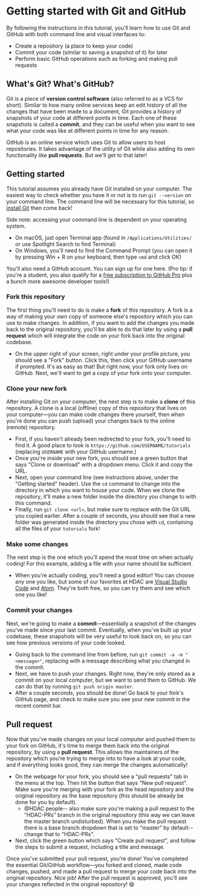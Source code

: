 # Getting started with Git and GitHub
By following the instructions in this tutorial, you'll learn how to use Git and GitHub with both command line and visual interfaces to:
* Create a repository (a place to keep your code)
* Commit your code (similar to saving a snapshot of it) for later
* Perform basic GitHub operations such as forking and making pull requests
## What's Git? What's GitHub?
Git is a piece of **version control software** (also referred to as a VCS for short). Similar to how many online services keep an edit history of all the changes that have been made to a document, Git provides a history of snapshots of your code at different points in time. Each one of these snapshots is called a **commit**, and they can be useful when you want to see what your code was like at different points in time for any reason.

GitHub is an online service which uses Git to allow users to host repositories. It takes advantage of the utility of Git while also adding its own functionality like **pull requests**. But we'll get to that later!
## Getting started
This tutorial assumes you already have Git installed on your computer. The easiest way to check whether you have it or not is to run `git --version` on your command line. The command line will be necessary for this tutorial, so [install Git](https://git-scm.com/book/en/v2/Getting-Started-Installing-Git) then come back!

Side note: accessing your command line is dependent on your operating system.
* On macOS, just open Terminal app (found in `/Applications/Utilities/` or use Spotlight Search to find Terminal)
* On Windows, you'll need to find the Command Prompt (you can open it by pressing Win + R on your keyboard, then type `cmd` and click OK)

You'll also need a GitHub account. You can sign up for one here. (Pro tip: if you're a student, you also qualify for a [free subscription to GitHub Pro](https://education.github.com/pack) plus a bunch more awesome developer tools!)
### Fork this repository
The first thing you'll need to do is make a **fork** of this repository. A fork is a way of making your own copy of someone else's repository which you can use to make changes. In addition, if you want to add the changes you made back to the original repository, you'll be able to do that later by using a **pull request** which will integrate the code on your fork back into the original codebase.
- On the upper right of your screen, right under your profile picture, you should see a "Fork" button. Click this, then click your GitHub username if prompted.
It's as easy as that! But right now, your fork only lives on GitHub. Next, we'll want to get a copy of your fork onto your computer.
### Clone your new fork
After installing Git on your computer, the next step is to make a **clone** of this repository. A clone is a local (offline) copy of this repository that lives on your computer—you can make code changes there yourself, then when you're done you can push (upload) your changes back to the online (remote) repository.
* First, if you haven't already been redirected to your fork, you'll need to find it. A good place to look is `https://github.com/USERNAME/tutorials` (replacing `USERNAME` with your GitHub username.)
* Once you're inside your new fork, you should see a green button that says "Clone or download" with a dropdown menu. Click it and copy the URL.
* Next, open your command line (see instructions above, under the "Getting started" header). Use the `cd` command to change into the directory in which you want to house your code. When we clone the repository, it'll make a new folder inside the directory you change to with this command.
* Finally, run `git clone <url>`, but make sure to replace <url> with the Git URL you copied earlier. After a couple of seconds, you should see that a new folder was generated inside the directory you chose with `cd`, containing all the files of your `tutorials` fork!
### Make some changes
The next step is the one which you'll spend the most time on when actually coding! For this example, adding a file with your name should be sufficient.
* When you're actually coding, you'll need a good editor! You can choose any one you like, but some of our favorites at HDAC are [Visual Studio Code](https://code.visualstudio.com/) and [Atom](https://atom.io/). They're both free, so you can try them and see which one you like!
### Commit your changes
Next, we're going to make a **commit**—essentially a snapshot of the changes you've made since your last commit. Eventually, when you've built up your codebase, these snapshots will be very useful to look back on, so you can see how previous versions of your code looked.
* Going back to the command line from before, run `git commit -a -m "<message>"`, replacing <message> with a message describing what you changed in the commit.
* Next, we have to push your changes. Right now, they're only stored as a commit on your local computer, but we want to send them to GitHub. We can do that by running `git push origin master`.
* After a couple seconds, you should be done! Go back to your fork's GitHub page, and check to make sure you see your new commit in the recent commit bar.
## Pull request
Now that you've made changes on your local computer and pushed them to your fork on GitHub, it's time to merge them back into the original repository, by using a **pull request**. This allows the maintainers of the repository which you're trying to merge into to have a look at your code, and if everything looks good, they can merge the changes automatically!
* On the webpage for your fork, you should see a "pull requests" tab in the menu at the top. Then hit the button that says "New pull request". Make sure you're merging with your fork as the head repository and the original repository as the base repository (this should be already be done for you by default).
  * @HDAC people-- also make sure you're making a pull request to the "HDAC-PRs" branch in the original repository (this way we can leave the master branch undisturbed). When you make the pull request there is a base branch dropdown that is set to "master" by default-- change that to "HDAC-PRs".
* Next, click the green button which says "Create pull request", and follow the steps to submit a request, including a title and message.

Once you've submitted your pull request, you're done! You've completed the essential Git/GitHub workflow—you forked and cloned, made code changes, pushed, and made a pull request to merge your code back into the original repository. Nice job! After the pull request is approved, you'll see your changes reflected in the original repository! 😄
